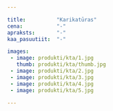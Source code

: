 ```yaml
---

title:          "Karikatūras"
cena:           "-"
apraksts:       "-"
kaa_pasuutiit:  "-"

images:
 - image: produkti/kta/1.jpg
   thumb: produkti/kta/thumb.jpg
 - image: produkti/kta/2.jpg
 - image: produkti/kta/3.jpg
 - image: produkti/kta/4.jpg
 - image: produkti/kta/5.jpg

---
```

